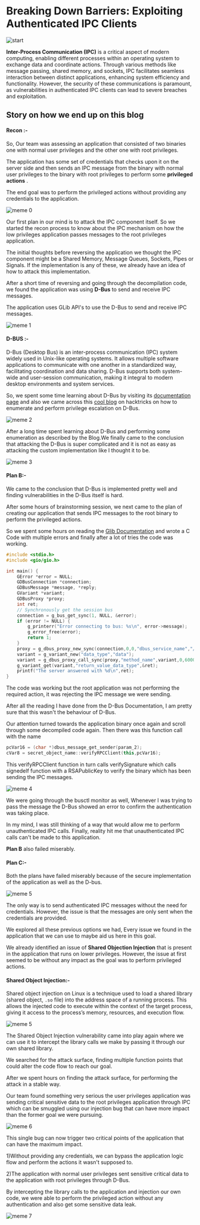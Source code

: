 # Breaking Down Barriers: Exploiting Authenticated IPC Clients

![start](https://github.com/vital-information-resource-under-siege/Hidden/blob/main/Images/start.jpg)

**Inter-Process Communication (IPC)** is a critical aspect of modern computing, enabling different processes within an operating system to exchange data and coordinate actions. Through various methods like message passing, shared memory, and sockets, IPC facilitates seamless interaction between distinct applications, enhancing system efficiency and functionality. However, the security of these communications is paramount, as vulnerabilities in authenticated IPC clients can lead to severe breaches and exploitation. 

## Story on how we end up on this blog

#### Recon :-

So, Our team was assessing an application that consisted of two binaries one with normal user privileges and the other one with root privileges.

The application has some set of credentials that checks upon it on the server side and then sends an IPC message from the binary with normal user privileges to the binary with root privileges to perform some **privileged actions** .

The end goal was to perform the privileged actions without providing any credentials to the application. 

![meme 0](https://github.com/vital-information-resource-under-siege/Hidden/blob/main/Images/team.jpg)

Our first plan in our mind is to attack the IPC component itself. So we started the recon process to know about the IPC mechanism on how the low privileges application passes messages to the root privileges application.

The initial thoughts before reversing the application we thought the IPC component might be a Shared Memory, Message Queues, Sockets, Pipes or Signals. If the implementation is any of these, we already have an idea of how to attack this implementation.

After a short time of reversing and going through the decompilation code, we found the application was using **D-Bus** to send and receive IPC messages.

The application uses GLib API's to use the D-Bus to send and receive IPC messages.

![meme 1](https://github.com/vital-information-resource-under-siege/Hidden/blob/main/Images/dbus_function.png)

#### D-BUS :-

D-Bus (Desktop Bus) is an inter-process communication (IPC) system widely used in Unix-like operating systems. It allows multiple software applications to communicate with one another in a standardized way, facilitating coordination and data sharing. D-Bus supports both system-wide and user-session communication, making it integral to modern desktop environments and system services.

So, we spent some time learning about D-Bus by visiting its [documentation page](https://www.freedesktop.org/wiki/Software/dbus) and also we came across this [cool blog](https://book.hacktricks.xyz/linux-hardening/privilege-escalation/d-bus-enumeration-and-command-injection-privilege-escalation) on hacktricks on how to enumerate and perform privilege escalation on D-Bus.

![meme 2](https://github.com/vital-information-resource-under-siege/Hidden/blob/main/Images/dbus.jpg)

After a long time spent learning about D-Bus and performing some enumeration as described by the Blog.We finally came to the conclusion that attacking the D-Bus is super complicated and it is not as easy as attacking the custom implementation like  I thought it to be.

![meme 3](https://github.com/vital-information-resource-under-siege/Hidden/blob/main/Images/dbus_vs_me.jpg)

#### Plan B:-

We came to the conclusion that D-Bus is implemented pretty well and finding vulnerabilities in the D-Bus itself is hard.

After some hours of brainstorming session, we next came to the plan of creating our application that sends IPC messages to the root binary to perform the privileged actions.

So we spent some hours on reading the [Glib Documentation](https://docs.gtk.org/glib/) and wrote a C Code with multiple errors and finally after a lot of tries the code was working.

```c
#include <stdio.h>
#include <gio/gio.h>

int main() {
    GError *error = NULL;
    GDBusConnection *connection;
    GDBusMessage *message, *reply;
    GVariant *variant;
    GDBusProxy *proxy;
    int ret;
    // Synchronously get the session bus
    connection = g_bus_get_sync(1, NULL, &error);
    if (error != NULL) {
        g_printerr("Error connecting to bus: %s\n", error->message);
        g_error_free(error);
        return 1;
    }
    proxy = g_dbus_proxy_new_sync(connection,0,0,"dbus_service_name","/object_path","interface_name",0,&error);
    variant = g_variant_new("data_type","data");
    variant = g_dbus_proxy_call_sync(proxy,"method_name",variant,0,60000,0,&error);
    g_variant_get(variant,"return_value_data_type",&ret);
    printf("The server answered with %d\n",ret);
}
```

The code was working but the root application was not performing the required action, it was rejecting the IPC message we were sending.

After all the reading I have done from the D-Bus Documentation, I am pretty sure that this wasn't the behaviour of D-Bus.

Our attention turned towards the application binary once again and scroll through some decompiled code again. Then there was this function call with the name 

```c++
pcVar16 = (char *)dbus_message_get_sender(param_2);
cVar8 = secret_object_name::verifyRPCClient(this,pcVar16);
```

This verifyRPCClient function in turn calls verifySignature which calls signedelf function with a RSAPublicKey to verify the binary which has been sending the IPC messages.  

![meme 4](https://github.com/vital-information-resource-under-siege/Hidden/blob/main/Images/plan.jpg)

We were going through the busctl monitor as well, Whenever I was trying to pass the message the D-Bus showed an error to confirm the authentication was taking place.

In my mind, I was still thinking of a way that would allow me to perform unauthenticated IPC calls. Finally, reality hit me that unauthenticated IPC calls can't be made to this application. 

**Plan B** also failed miserably.

#### Plan C:-

Both the plans have failed miserably because of the secure implementation of the application as well as the D-bus.

![meme 5](https://github.com/vital-information-resource-under-siege/Hidden/blob/main/Images/2_vs_1.jpg)

The only way is to send authenticated IPC messages without the need for credentials. However, the issue is that the messages are only sent when the credentials are provided. 

We explored all these previous options we had, Every issue we found in the application that we can use to maybe aid us here in this goal.

We already identified an issue of **Shared Objection Injection** that is present in the application that runs on lower privileges. However, the issue at first seemed to be without any impact as the goal was to perform privileged actions.

#### Shared Object Injection:-

Shared object injection on Linux is a technique used to load a shared library (shared object, `.so` file) into the address space of a running process. This allows the injected code to execute within the context of the target process, giving it access to the process’s memory, resources, and execution flow. 

![meme 5](https://github.com/vital-information-resource-under-siege/Hidden/blob/main/Images/osaka.jpg)

The Shared Object Injection vulnerability came into play again where we can use it to intercept the library calls we make by passing it through our own shared library.

We searched for the attack surface, finding multiple function points that could alter the code flow to reach our goal.

After we spent hours on finding the attack surface, for performing the attack in a stable way.

Our team found something very serious the user privileges application was sending critical sensitive data to the root privileges application through IPC which can be smuggled using our injection bug that can have more impact than the former goal we were pursuing. 

![meme 6](https://github.com/vital-information-resource-under-siege/Hidden/blob/main/Images/after_before.jpg)

This single bug can now trigger two critical points of the application that can have the maximum impact.

1)Without providing any credentials, we can bypass the application logic flow and perform the actions it wasn't supposed to.

2)The application with normal user privileges sent sensitive critical data to the application with root privileges through D-Bus.

By intercepting the library calls to the application and injection our own code, we were able to perform the privileged action without any authentication and also get some sensitive data leak.

![meme 7](https://github.com/vital-information-resource-under-siege/Hidden/blob/main/Images/impact.jpg)





